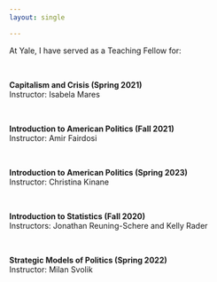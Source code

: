 ```yaml
---
layout: single

---
```



At Yale, I have served as a Teaching Fellow for: 

 &nbsp;

**Capitalism and Crisis (Spring 2021)** <br />
Instructor: Isabela Mares

&nbsp;


**Introduction to American Politics (Fall 2021)** <br />
Instructor: Amir Fairdosi

 &nbsp;

**Introduction to American Politics (Spring 2023)** <br />
Instructor: Christina Kinane

 &nbsp;
 
**Introduction to Statistics (Fall 2020)** <br />
Instructors: Jonathan Reuning-Schere and Kelly Rader

 &nbsp;

**Strategic Models of Politics (Spring 2022)** <br />
Instructor: Milan Svolik

